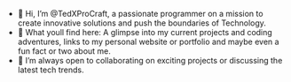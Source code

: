 - 👋 Hi, I’m @TedXProCraft, a passionate programmer on a mission to create innovative solutions and push the boundaries of Technology.
- 👀 What youll find here: A glimpse into my current projects and coding adventures, links to my personal website or portfolio and maybe even a fun fact or two about me.
- 💞️ I’m always open to collaborating on exciting projects or discussing the latest tech trends.


<!---
TedXProCraft/TedXProCraft is a ✨ special ✨ repository because its `README.md` (this file) appears on your GitHub profile.
You can click the Preview link to take a look at your changes.
--->
